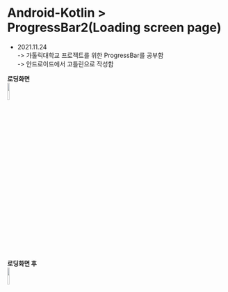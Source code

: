 # Android-Kotlin > ProgressBar2(Loading screen page)  



* 2021.11.24  
-> 가톨릭대학교 프로젝트를 위한 ProgressBar를 공부함     
-> 안드로이드에서 고틀린으로 작성함   



**로딩화면**   
<img src = "https://blog.kakaocdn.net/dn/PvVwU/btrlTWJx1mV/ikXhZXU4zU4tYVhoWz38J1/img.png" width="10%" height="10%">    




**로딩화면 후**   
<img src = "https://blog.kakaocdn.net/dn/1ETko/btrlXDbo5k7/MMZiDNEzN3Mo9QD1JDBeRk/img.png" width="10%" height="10%">    